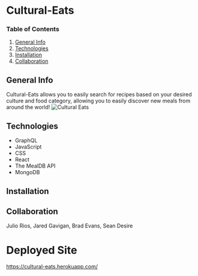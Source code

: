 # Cultural-Eats
### Table of Contents
1. [General Info](#general-info)
2. [Technologies](#technologies)
3. [Installation](#installation)
4. [Collaboration](#collaboration)
## General Info
Cultural-Eats allows you to easily search for recipes based on your desired culture and food category, allowing you to easily discover new meals from around the world!
![Cultural Eats](https://user-images.githubusercontent.com/88795800/152446519-12d46a7f-c9b5-4a68-8747-3c92014258ac.png)

## Technologies 
* GraphQL
* JavaScript
* CSS
* React
* The MealDB API
* MongoDB
## Installation

## Collaboration
Julio Rios, Jared Gavigan, Brad Evans, Sean Desire
# Deployed Site
https://cultural-eats.herokuapp.com/
